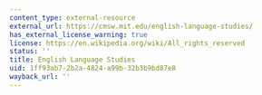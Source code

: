 ```yaml
---
content_type: external-resource
external_url: https://cmsw.mit.edu/english-language-studies/
has_external_license_warning: true
license: https://en.wikipedia.org/wiki/All_rights_reserved
status: ''
title: English Language Studies
uid: 1ff93ab7-2b2a-4824-a99b-32b3b9bd87e8
wayback_url: ''
---
```

